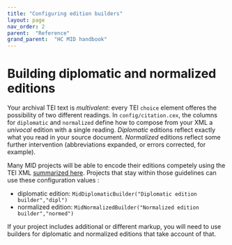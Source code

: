 ```yaml
---
title: "Configuring edition builders"
layout: page
nav_order: 2
parent:  "Reference"
grand_parent:  "HC MID handbook"
---
```



# Building diplomatic and normalized editions

Your archival TEI text is *multivalent*: every TEI `choice` element offeres the possibility of two different readings.   In `config/citation.cex`, the columns for `diplomatic` and `normalized` define how to compose from your XML a *univocal* edition with a single reading. *Diplomatic* editions reflect exactly what you read in your source document. *Normalized* editions reflect some further intervention (abbreviations expanded, or errors corrected, for example).

Many MID projects will be able to encode their editions competely using the TEI XML [summarized here](../xml/).  Projects that stay within those guidelines can use these configuration values :

- diplomatic edition: `MidDiplomaticBuilder("Diplomatic edition builder","dipl")`
- normalized edition: `MidNormalizedBuilder("Normalized edition builder","normed")`


If your project includes additional or different markup, you will need to use builders for diplomatic and normalized editions that take account of that.